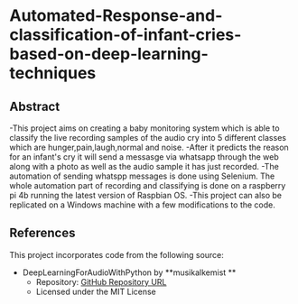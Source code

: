 # Automated-Response-and-classification-of-infant-cries-based-on-deep-learning-techniques
## Abstract
-This project aims on creating a baby monitoring system which is able to classify the live recording samples of the audio cry into 5 different classes which are hunger,pain,laugh,normal and noise.
-After it predicts the reason for an infant's cry it will send a messasge via whatsapp through the web along with a photo as well as the audio sample it has just recorded.
-The automation of sending whatspp messages is done using Selenium.
The whole automation part of recording and classifying is done on a raspberry pi 4b running the latest version of Raspbian OS.
-This project can also be replicated on a Windows machine with a few modifications to the code.

## References

This project incorporates code from the following source:

- DeepLearningForAudioWithPython by **musikalkemist **
  - Repository: [GitHub Repository URL](https://github.com/musikalkemist/DeepLearningForAudioWithPython)
  - Licensed under the MIT License
  
